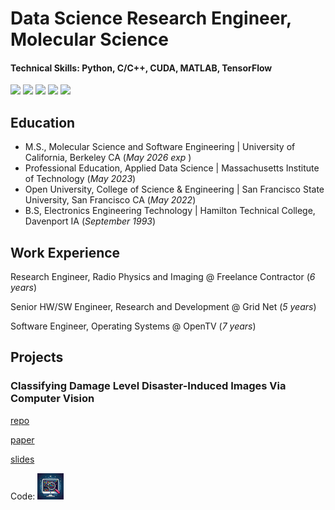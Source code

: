 # Data Science Research Engineer, Molecular Science

#### Technical Skills: Python, C/C++, CUDA, MATLAB, TensorFlow

[![](https://img.shields.io/badge/Nvidia-GTX1080-blue)](https://www.nvidia.com/en-gb/geforce/graphics-cards/geforce-gtx-1080/specifications/) ![](https://img.shields.io/badge/CUDA-12.5) ![](https://img.shields.io/badge/MATLAB-Octave) ![](https://img.shields.io/badge/TensorFlow-PyTorch) ![](https://img.shields.io/badge/C\/C++-11\/14\/17\/20\/23-blue)

## Education
- M.S., Molecular Science and Software Engineering  | University of California, Berkeley CA (_May 2026 exp_ )
- Professional Education, Applied Data Science      | Massachusetts Institute of Technology (_May 2023_)
- Open University, College of Science & Engineering | San Francisco State University, San Francisco CA (_May 2022_)
- B.S, Electronics Engineering Technology           | Hamilton Technical College, Davenport IA (_September 1993_)

## Work Experience

Research Engineer, Radio Physics and Imaging @ Freelance Contractor (_6 years_)

Senior HW/SW Engineer, Research and Development @ Grid Net (_5 years_)

Software Engineer, Operating Systems @ OpenTV (_7 years_)

## Projects

### Classifying Damage Level Disaster-Induced Images Via Computer Vision

[repo](https://github.com/fractalclockwork/Data200/blob/main/FinalPoject/README.md)

[paper](https://fractalclockwork.github.io/Data200/FinalPoject/narrative/Final_Project_Report.pdf)

[slides](https://fractalclockwork.github.io/Data200/FinalPoject/narrative/Final_Project_Presentation.pdf)


<label for="myButton">Code:</label>
<a href="https://github.com/fractalclockwork/Data200/blob/main/FinalPoject/README.md">
  <img id="myButton" src="assets/img/code.jpeg" alt="Go to Website" style="width:42px;height:42px;border:0;">
</a>
